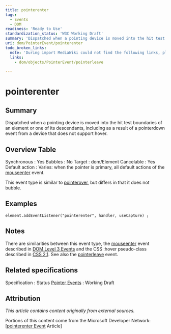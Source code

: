 ```yaml
---
title: pointerenter
tags:
  - Events
  - DOM
readiness: 'Ready to Use'
standardization_status: 'W3C Working Draft'
summary: 'Dispatched when a pointing device is moved into the hit test boundaries of an element or one of its descendants, including as a result of a pointerdown event from a device that does not support hover.'
uri: dom/PointerEvent/pointerenter
todo_broken_links:
  note: 'During import MediaWiki could not find the following links, please fix and adjust this list.'
  links:
    - dom/objects/PointerEvent/pointerleave

---
```

# pointerenter

## Summary

Dispatched when a pointing device is moved into the hit test boundaries of an element or one of its descendants, including as a result of a pointerdown event from a device that does not support hover.

## Overview Table

Synchronous
:   Yes
Bubbles
:   No
Target
:   dom/Element
Cancelable
:   Yes
Default action
:   Varies: when the pointer is primary, all default actions of the [mouseenter](/dom/MouseEvent/mouseenter) event.

This event type is similar to [pointerover](/dom/PointerEvent/pointerover), but differs in that it does not bubble.

## Examples

``` {.js}
element.addEventListener("pointerenter", handler, useCapture) ;
```

## Notes

There are similarities between this event type, the [mouseenter](/dom/MouseEvent/mouseenter) event described in [DOM Level 3 Events](http://www.w3.org/TR/DOM-Level-3-Events/) and the CSS :hover pseudo-class described in [CSS 2.1](http://www.w3.org/TR/CSS2/). See also the [pointerleave](/w/index.php?title=dom/objects/PointerEvent/pointerleave&action=edit&redlink=1) event.

## Related specifications

Specification
:   Status
[Pointer Events](http://www.w3.org/TR/pointerevents)
:   Working Draft

## Attribution

*This article contains content originally from external sources.*

Portions of this content come from the Microsoft Developer Network: [[pointerenter Event](http://msdn.microsoft.com/en-us/library/ie/dn254944(v=vs.85).aspx) Article]

